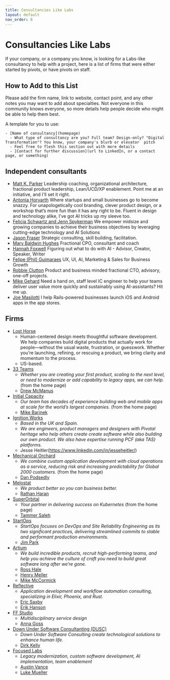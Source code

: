 ```yaml
---
title: Consultancies Like Labs
layout: default
nav_order: 8
---
```


# Consultancies Like Labs

If your company, or a company you know, is looking for a Labs-like consultancy to help with a project, here is a list of firms that were either started by pivots, or have pivots on staff.

## How to Add to this List

Please add the firm name, link to website, contact point, and any other notes you may want to add about specialties. Not everyone in this community knows everyone, so more details help people decide who might be able to help them best.

A template for you to use:

```
- [Name of consultancy](homepage)
  - What type of consultancy are you? Full team? Design-only? "Digital Transformation"? You know, your company's blurb or elevator  pitch
  - Feel free to flesh this section out with more details
  - [Contact for further discussion](url to LinkedIn, or a contact page, or something)
```

## Independent consultants
- [Matt K. Parker](https://mattkparker.com) Leadership coaching, organizational architecture, fractional product leadership, Lean/UCD/XP enablement. Point me at an initiative, and I'll set it right.
- [Antonia Horvarth](https://www.fresh-take.xyz/) Where startups and small businesses go to become snazzy. For unapologetically cool branding, clever product design, or a workshop that’s more fun than it has any right to be. Fluent in design and technology alike, I’ve got AI tricks up my sleeve too.
- [Felicia Schwartz and Jenn Spykerman](https://www.bridge-way.co/) We empower midsize and growing companies to achieve their business objectives by leveraging cutting-edge technology and AI Solutions
- [Jason Fraser](https://missionratio.com/) Strategic consulting, skill building, facilitation.
- [Mary Baldwin Hughes](https://www.linkedin.com/in/marymbaldwin/) Fractional CPO, consultant and coach
- [Hannah Foxwell](https://www.linkedin.com/in/hannah-foxwell/) Figuring out what to do with AI - Advisor, Creator, Speaker, Writer
- [Felipe (Phil) Guimaraes](https://www.linkedin.com/in/felipeaela/) UX, UI, AI, Marketing & Sales for Business Growth
- [Robbie Clutton](https://www.linkedin.com/in/robbieclutton) Product and business minded fractional CTO, advisory, one-off projects.
- [Mike Gehard](https://www.linkedin.com/in/mike-gehard/) Need a hand on, staff level IC engineer to help your teams deliver user value more quickly and sustainably using AI-assistants? Hit me up.
- [Joe Masilotti](https://masilotti.com) I help Rails-powered businesses launch iOS and Android apps in the app stores.

## Firms

- [Lost Horse](https://losthorse.design/)
    - Human-centered design meets thoughtful software development. We help companies build digital products that actually work for people—without the usual waste, frustration, or guesswork. Whether you’re launching, refining, or rescuing a product, we bring clarity and momentum to the process.
    - US-based.
- [33 Teams](https://www.33teams.com/)
     - _Whether you are creating your first product, scaling to the next level, or need to modernize or add capability to legacy apps, we can help._ (from the home page)
     - [Drew McManus](https://www.33teams.com/contact)
- [Initial Capacity](https://www.initialcapacity.io/)
    - _Our team has decades of experience building web and mobile apps at scale for the world’s largest companies._ (from the home page)
    - [Mike Barinek](https://www.linkedin.com/in/barinek/)
- [Ignition Works](https://ignition.works)
    - _Based in the UK and Spain._
    - _We are engineers, product managers and designers with Pivotal heritage who help others create create software while also building our own product. We also have expertise running PCF (aka TAS) platforms._
    - Jesse Heitler(https://www.linkedin.com/in/jesseheitler/)
- [Mechanical Orchard](https://www.mechanical-orchard.com/)
    - _We combine custom application development with cloud operations as a service, reducing risk and increasing predictability for Global 2000 customers._ (from the home page)
    - [Dan Podsedly](https://www.linkedin.com/in/dan-podsedly-9945996/)
- [Melostat](https://melostat.com)
    - _We product better so you can business better._
    - [Rathan Haran](https://www.linkedin.com/in/rathanharan)
- [SuperOrbital](https://superorbital.io)
    - _Your partner in delivering success on Kubernetes_ (from the home page)
    - [Tammer Saleh](https://www.linkedin.com/in/tammersaleh/)
- [StartOps](https://startops.us)
    - _StartOps focuses on DevOps and Site Reliability Engineering as its two significant practices, delivering streamlined commits to stable and performant production environments._
    - [Jim Park](https://www.linkedin.com/in/jim80net/)
- [Artium](https://thisisartium.com)
    - _We build incredible products, recruit high-performing teams, and help you achieve the culture of craft you need to build great software long after we’re gone._
    - [Ross Hale](https://www.linkedin.com/in/rosshale/)
    - [Henry Meller](https://www.linkedin.com/in/henrymeller/)
    - [Mike McCormick](https://www.linkedin.com/in/get-to-know-mike/)
- [Reflective](https://reflective.dev)
    - _Application development and workflow automation consulting, specializing in Elixir, Phoenix, and Rust._
    - [Eric Saxby](https://www.linkedin.com/in/ericsaxby/)
    - [Erik Hanson](https://www.linkedin.com/in/eahanson/)
- [FF Studio](https://www.ff.studio/) 
    - _Multidisciplinary service design_
    - [Anna Goss](https://www.linkedin.com/in/annagoss/)   
- [Down Under Software Consultanting (DUSC)](https://www.dusc.dev/) 
    - _Down Under Software Consulting create technological solutions to enhance human life._
    - [Dirk Kelly](https://www.linkedin.com/in/dirk-kelly/)
- [Focused Labs](https://focused.io/)
    - _Legacy modernization, custom software development, AI implementation, team enablement_
    - [Austin Vance](https://www.linkedin.com/in/austinbv/)
    - [Luke Mueller](https://www.linkedin.com/in/luke-mueller-focused-labs/)
